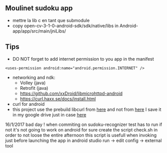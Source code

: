 ## Moulinet sudoku app

- mettre la lib c en tant que submodule
- copy open-cv-3-1-0-android-sdk/sdk/native/libs in Android-app/app/src/main/jniLibs/

## Tips
- DO NOT forget to add internet permission to you app in the manifest
```
<uses-permission android:name="android.permission.INTERNET" />
```
- networking and ndk:
  - Volley (java)
  - Retrofit (java)
  - https://github.com/xxDroid/libmicrohttpd-android
  - https://curl.haxx.se/docs/install.html
- curl for android
 - this project use the prebuild libcurl from [here](https://rubentorresbonet.wordpress.com/2016/05/19/curl-for-android-with-openssl-1-0-1s/) and not from [here](https://github.com/gcesarmza/curl-android-ios) I save it in my google drive just in case [here](https://drive.google.com/drive/u/0/folders/0B4M1HXbdsyQnalRiRmcyUUFtUDg)

16/1/2017 bad day ! when commiting on sudoku-recognizer test has to run if not it's not going to work on android for sure
create the script check.sh in order to not loose the entire afternoon
this script is usefull when invoking just before launching the app in android studio run -> edit config -> external tool